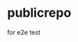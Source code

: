 # publicrepo
for e2e test




















































































































































































































































































































































































































































































































































































































































































































































































































































































































































































































































































































































































































































































































































































































































































































































































































































































































































































































































































































































































































































































































































































































































































































































































































































































































































































































































































































































